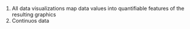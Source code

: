 1. All data visualizations map data values into quantifiable features of the resulting graphics  
2. Continuos data
